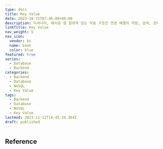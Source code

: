 ```yaml
---
type: docs
title: Key Value
date: 2023-10-31T07:46:00+09:00
description: 딕셔너리, 해시로 잘 알려져 있는 자료 구조인 연관 배열의 저장, 검색, 관리를 위해 설계된 데이터 스토리지 패러다임
linkTitle: Key Value
nav_weight: 5
nav_icon:
  vendor: bs
  name: book
  color: blue
featured: true
series:
  - Database
  - Backend
categories:
  - Backend
  - Database
  - NoSQL
  - Key Value
tags:
  - Backend
  - Database
  - NoSQL
  - Key Value
lastmod: 2023-11-12T14:45:24.364Z
draft: published
---
```


## Reference
